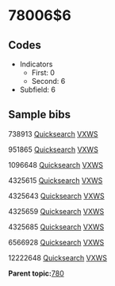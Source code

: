 # 78006$6

## Codes

-   Indicators
    -   First: 0
    -   Second: 6
-   Subfield: 6

## Sample bibs

738913 [Quicksearch](https://search.library.yale.edu/catalog/738913) [VXWS](http://prodorbis.library.yale.edu:7014/vxws/GetHoldingsService?bibId=738913)

951865 [Quicksearch](https://search.library.yale.edu/catalog/951865) [VXWS](http://prodorbis.library.yale.edu:7014/vxws/GetHoldingsService?bibId=951865)

1096648 [Quicksearch](https://search.library.yale.edu/catalog/1096648) [VXWS](http://prodorbis.library.yale.edu:7014/vxws/GetHoldingsService?bibId=1096648)

4325615 [Quicksearch](https://search.library.yale.edu/catalog/4325615) [VXWS](http://prodorbis.library.yale.edu:7014/vxws/GetHoldingsService?bibId=4325615)

4325643 [Quicksearch](https://search.library.yale.edu/catalog/4325643) [VXWS](http://prodorbis.library.yale.edu:7014/vxws/GetHoldingsService?bibId=4325643)

4325659 [Quicksearch](https://search.library.yale.edu/catalog/4325659) [VXWS](http://prodorbis.library.yale.edu:7014/vxws/GetHoldingsService?bibId=4325659)

4325685 [Quicksearch](https://search.library.yale.edu/catalog/4325685) [VXWS](http://prodorbis.library.yale.edu:7014/vxws/GetHoldingsService?bibId=4325685)

6566928 [Quicksearch](https://search.library.yale.edu/catalog/6566928) [VXWS](http://prodorbis.library.yale.edu:7014/vxws/GetHoldingsService?bibId=6566928)

12222648 [Quicksearch](https://search.library.yale.edu/catalog/12222648) [VXWS](http://prodorbis.library.yale.edu:7014/vxws/GetHoldingsService?bibId=12222648)

**Parent topic:**[780](../../tags/780/780.md)

